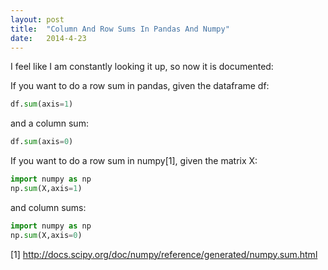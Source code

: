 ```yaml
---
layout: post
title:  "Column And Row Sums In Pandas And Numpy" 
date:   2014-4-23
---
```


I feel like I am constantly looking it up, so now it is documented:

If you want to do a row sum in pandas, given the dataframe df:

```python
df.sum(axis=1)
```

and a column sum:

```python
df.sum(axis=0)
```

If you want to do a row sum in numpy[1], given the matrix X:

```python
import numpy as np
np.sum(X,axis=1)
```

and column sums:

```python
import numpy as np
np.sum(X,axis=0)
```


[1] http://docs.scipy.org/doc/numpy/reference/generated/numpy.sum.html